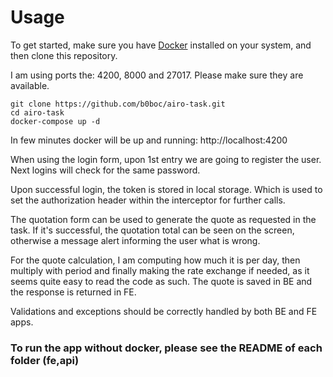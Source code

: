 # Usage

To get started, make sure you have [Docker](https://docs.docker.com/desktop/) installed on your system, and then clone this repository.


I am using ports the: 4200, 8000 and 27017. Please make sure they are available.

```
git clone https://github.com/b0boc/airo-task.git
cd airo-task
docker-compose up -d
```

In few minutes docker will be up and running:
http://localhost:4200

When using the login form, upon 1st entry we are going to register the user. Next logins will check for the same password.

Upon successful login, the token is stored in local storage. Which is used to set the authorization header within the interceptor for further calls.

The quotation form can be used to generate the quote as requested in the task. If it's successful, the quotation total can be seen on the screen, otherwise a message alert informing the user what is wrong.

For the quote calculation, I am computing how much it is per day, then multiply with period and finally making the rate exchange if needed, as it seems quite easy to read the code as such. The quote is saved in BE and the response is returned in FE.

Validations and exceptions should be correctly handled by both BE and FE apps.


### To run the app without docker, please see the README of each folder (fe,api)